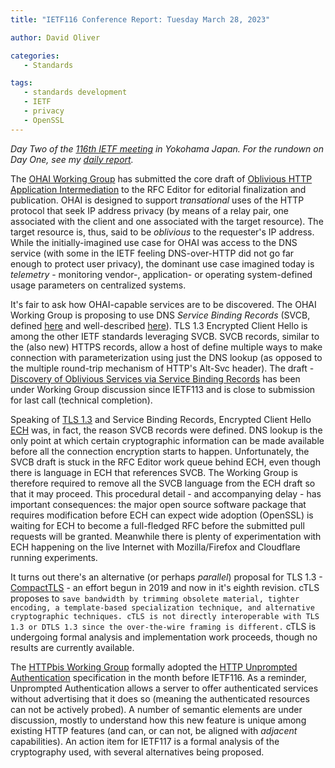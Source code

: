 ```yaml
---
title: "IETF116 Conference Report: Tuesday March 28, 2023"

author: David Oliver

categories:
   - Standards

tags:
   - standards development
   - IETF
   - privacy
   - OpenSSL
---
```


*Day Two of the [116th IETF meeting](https://www.ietf.org/how/meetings/116/) in Yokohama Japan.  For the rundown on Day One, see my [daily report](https://guardianproject.info/2023/03/28/ietf116-conference-report-monday-march-28-2023/).*

The [OHAI Working Group](https://datatracker.ietf.org/wg/ohai/about/) has submitted the core draft of [Oblivious HTTP Application Intermediation](https://datatracker.ietf.org/doc/draft-ietf-ohai-ohttp/) to the RFC Editor for editorial finalization and publication. OHAI is designed to support *transational* uses of the HTTP protocol that seek IP address privacy (by means of a relay pair, one associated with the client and one associated with the target resource). The target resource is, thus, said to be *oblivious* to the requester's IP address.  While the initially-imagined use case for OHAI was access to the DNS service (with some in the IETF feeling DNS-over-HTTP did not go far enough to protect user privacy), the dominant  use case imagined today is *telemetry* - monitoring vendor-, application- or operating system-defined usage parameters on centralized systems. 

It's fair to ask how OHAI-capable services are to be discovered.  The OHAI Working Group is proposing to use DNS *Service Binding Records* (SVCB, defined [here](https://datatracker.ietf.org/doc/draft-ietf-dnsop-svcb-https/) and well-described [here](https://www.sobyte.net/post/2022-01/dns-svcb-https/)). TLS 1.3 Encrypted Client Hello is among the other IETF standards leveraging SVCB.  SVCB records, similar to the (also new) HTTPS records, allow a host of define multiple ways to make connection with parameterization using just the DNS lookup (as opposed to the multiple round-trip mechanism of HTTP's Alt-Svc header).  The draft - [Discovery of Oblivious Services via Service Binding Records](https://datatracker.ietf.org/doc/draft-ietf-ohai-svcb-config/) has been under Working Group discussion since IETF113 and is close to submission for last call (technical completion). 

Speaking of [TLS 1.3](https://datatracker.ietf.org/doc/rfc8446/) and Service Binding Records, Encrypted Client Hello [ECH](https://www.ietf.org/archive/id/draft-ietf-tls-esni-14.html) was, in fact, the reason SVCB records were defined. DNS lookup is the only point at which certain cryptographic information can be made available before all the connection encryption starts to happen.  Unfortunately, the SVCB draft is stuck in the RFC Editor work queue behind ECH, even though there is language in ECH that references SVCB.  The Working Group is therefore required to remove all the SVCB language from the ECH draft so that it may proceed.  This procedural detail - and accompanying delay - has important consequences: the major open source software package that requires modification before ECH can expect wide adoption (OpenSSL) is waiting for ECH to become a full-fledged RFC before the submitted pull requests will be granted.  Meanwhile there is plenty of experimentation with ECH happening on the live Internet with Mozilla/Firefox and Cloudflare running experiments.

It turns out there's an alternative (or perhaps *parallel*) proposal for TLS 1.3 - [CompactTLS](https://datatracker.ietf.org/doc/draft-ietf-tls-ctls/) - an effort begun in 2019 and now in it's eighth revision.  cTLS proposes to ```save bandwidth by trimming obsolete material, tighter encoding, a template-based specialization technique, and alternative cryptographic techniques. cTLS is not directly interoperable with TLS 1.3 or DTLS 1.3 since the over-the-wire framing is different.```  cTLS is undergoing formal analysis and implementation work proceeds, though no results are currently available.

The [HTTPbis Working Group](https://datatracker.ietf.org/wg/httpbis/charter/) formally adopted the [HTTP Unprompted Authentication](https://datatracker.ietf.org/doc/draft-ietf-httpbis-unprompted-auth/) specification in the month before IETF116.  As a reminder, Unprompted Authentication allows a server to offer authenticated services without advertising that it does so (meaning the authenticated resources can not be actively probed). A number of semantic elements are under discussion, mostly to understand how this new feature is unique among existing HTTP features (and can, or can not, be aligned with *adjacent* capabilities). An action item for IETF117 is a formal analysis of the cryptography used, with several alternatives being proposed. 
